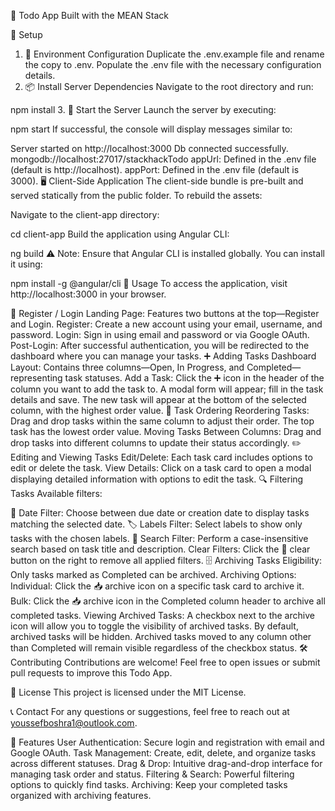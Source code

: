 📝 Todo App Built with the MEAN Stack

🚀 Setup

1. 🔧 Environment Configuration
   Duplicate the .env.example file and rename the copy to .env.
   Populate the .env file with the necessary configuration details.
2. 📦 Install Server Dependencies
   Navigate to the root directory and run:

npm install 3. 🏁 Start the Server
Launch the server by executing:

npm start
If successful, the console will display messages similar to:

Server started on http://localhost:3000
Db connected successfully. mongodb://localhost:27017/stackhackTodo
appUrl: Defined in the .env file (default is http://localhost).
appPort: Defined in the .env file (default is 3000).
🖥️ Client-Side Application
The client-side bundle is pre-built and served statically from the public folder. To rebuild the assets:

Navigate to the client-app directory:

cd client-app
Build the application using Angular CLI:

ng build
⚠️ Note: Ensure that Angular CLI is installed globally. You can install it using:

npm install -g @angular/cli
📖 Usage
To access the application, visit http://localhost:3000 in your browser.

🔐 Register / Login
Landing Page: Features two buttons at the top—Register and Login.
Register: Create a new account using your email, username, and password.
Login: Sign in using email and password or via Google OAuth.
Post-Login: After successful authentication, you will be redirected to the dashboard where you can manage your tasks.
➕ Adding Tasks
Dashboard Layout: Contains three columns—Open, In Progress, and Completed—representing task statuses.
Add a Task: Click the ➕ icon in the header of the column you want to add the task to.
A modal form will appear; fill in the task details and save.
The new task will appear at the bottom of the selected column, with the highest order value.
🔄 Task Ordering
Reordering Tasks: Drag and drop tasks within the same column to adjust their order. The top task has the lowest order value.
Moving Tasks Between Columns: Drag and drop tasks into different columns to update their status accordingly.
✏️ Editing and Viewing Tasks
Edit/Delete: Each task card includes options to edit or delete the task.
View Details: Click on a task card to open a modal displaying detailed information with options to edit the task.
🔍 Filtering Tasks
Available filters:

📅 Date Filter: Choose between due date or creation date to display tasks matching the selected date.
🏷️ Labels Filter: Select labels to show only tasks with the chosen labels.
🔎 Search Filter: Perform a case-insensitive search based on task title and description.
Clear Filters: Click the 🧹 clear button on the right to remove all applied filters.
🗄️ Archiving Tasks
Eligibility: Only tasks marked as Completed can be archived.
Archiving Options:
Individual: Click the 📥 archive icon on a specific task card to archive it.
Bulk: Click the 📥 archive icon in the Completed column header to archive all completed tasks.
Viewing Archived Tasks: A checkbox next to the archive icon will allow you to toggle the visibility of archived tasks. By default, archived tasks will be hidden.
Archived tasks moved to any column other than Completed will remain visible regardless of the checkbox status.
🛠️ Contributing
Contributions are welcome! Feel free to open issues or submit pull requests to improve this Todo App.

📄 License
This project is licensed under the MIT License.

📞 Contact
For any questions or suggestions, feel free to reach out at youssefboshra1@outlook.com.

🌟 Features
User Authentication: Secure login and registration with email and Google OAuth.
Task Management: Create, edit, delete, and organize tasks across different statuses.
Drag & Drop: Intuitive drag-and-drop interface for managing task order and status.
Filtering & Search: Powerful filtering options to quickly find tasks.
Archiving: Keep your completed tasks organized with archiving features.
